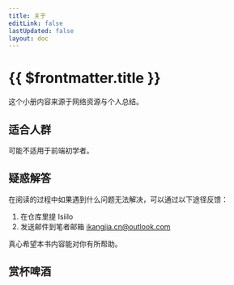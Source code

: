 ```yaml
---
title: 关于
editLink: false
lastUpdated: false
layout: doc
---
```


# {{ $frontmatter.title }}
这个小册内容来源于网络资源与个人总结。
## 适合人群
可能不适用于前端初学者。

## 疑惑解答
在阅读的过程中如果遇到什么问题无法解决，可以通过以下途径反馈：
1. 在仓库里提 Isiilo
2. 发送邮件到笔者邮箱 ikangjia.cn@outlook.com

真心希望本书内容能对你有所帮助。

## 赏杯啤酒
